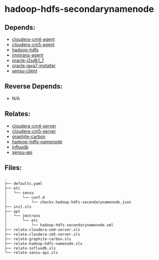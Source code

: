 # hadoop-hdfs-secondarynamenode

## Depends:

  -  [cloudera-cm4-agent](/salt/cloudera-cm4-agent)
  -  [cloudera-cm5-agent](/salt/cloudera-cm5-agent)
  -  [hadoop-hdfs](/salt/hadoop-hdfs)
  -  [jmxtrans-agent](/salt/jmxtrans-agent)
  -  [oracle-j2sdk1\_7](/salt/oracle-j2sdk1_7)
  -  [oracle-java7-installer](/salt/oracle-java7-installer)
  -  [sensu-client](/salt/sensu-client)

## Reverse Depends:

  -  N/A

## Relates:

  -  [cloudera-cm4-server](/salt/cloudera-cm4-server)
  -  [cloudera-cm5-server](/salt/cloudera-cm5-server)
  -  [graphite-carbon](/salt/graphite-carbon)
  -  [hadoop-hdfs-namenode](/salt/hadoop-hdfs-namenode)
  -  [influxdb](/salt/influxdb)
  -  [sensu-api](/salt/sensu-api)

## Files:

```bash
.
├── defaults.yaml
├── etc
│   └── sensu
│       └── conf.d
│           └── checks-hadoop-hdfs-secondarynamenode.json
├── init.sls
├── opt
│   └── jmxtrans
│       └── etc
│           └── hadoop-hdfs-secondarynamenode.xml
├── relate-cloudera-cm4-server.sls
├── relate-cloudera-cm5-server.sls
├── relate-graphite-carbon.sls
├── relate-hadoop-hdfs-namenode.sls
├── relate-influxdb.sls
└── relate-sensu-api.sls
```
